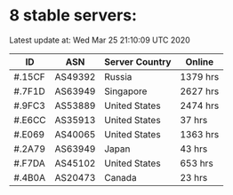 # 8 stable servers:

Latest update at: Wed Mar 25 21:10:09 UTC 2020

| ID | ASN | Server Country | Online |
| -- | --- | -------------- | ------ |
| #.15CF | AS49392 | Russia | 1379 hrs |
| #.7F1D | AS63949 | Singapore | 2627 hrs |
| #.9FC3 | AS53889 | United States | 2474 hrs |
| #.E6CC | AS35913 | United States | 37 hrs |
| #.E069 | AS40065 | United States | 1363 hrs |
| #.2A79 | AS63949 | Japan | 43 hrs |
| #.F7DA | AS45102 | United States | 653 hrs |
| #.4B0A | AS20473 | Canada | 23 hrs |

